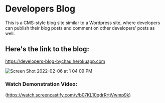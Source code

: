 # Developers Blog
This is a CMS-style blog site similar to a Wordpress site, where developers can publish their blog posts and comment on other developers’ posts as well. <br>
## Here's the link to the blog:
https://developers-blog-bychau.herokuapp.com


![Screen Shot 2022-02-06 at 1 04 09 PM](https://user-images.githubusercontent.com/72582349/152694822-f5f7bbef-4acb-42a8-b5c6-31a9b61066ef.png) <br>
### Watch Demonstration Video: 
(https://watch.screencastify.com/v/b07KL10qdrRrtjVwmp9k)
